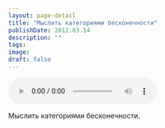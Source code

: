 ```yaml
---
layout: page-detail
title: "Мыслить категориями бесконечности"
publishDate: 2012.03.14
description: ""
tags:
image:
draft: false
---
```


<audio title="2012.03.14 - Мыслить категориями бесконечности.mp3" src="/upload/iblock/caf/caff48a77691d14eeb3874b7fb1ddb92.mp3" controls=""></audio>

 Мыслить категориями бесконечности. 

  
